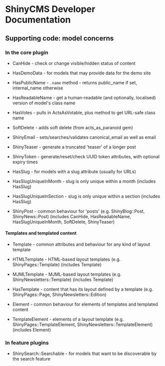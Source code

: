 # ShinyCMS Developer Documentation

## Supporting code: model concerns

### In the core plugin

* CanHide         - check or change visible/hidden status of content
* HasDemoData     - for models that may provide data for the demo site
* HasPublicName   - `.name` method - returns public_name if set, internal_name otherwise
* HasReadableName - get a human-readable (and optionally, localised) version of model's class name
* HasVotes        - pulls in ActsAsVotable, plus method to get URL-safe class name
* SoftDelete      - adds soft delete (from acts_as_paranoid gem)

* ShinyEmail      - sets/searches/validates canonical_email as well as email
* ShinyTeaser     - generate a truncated 'teaser' of a longer post
* ShinyToken      - generate/reset/check UUID token attributes, with optional expiry times

* HasSlug                - for models with a slug attribute (usually for URLs)
* HasSlugUniqueInMonth   - slug is only unique within a month (includes HasSlug)
* HasSlugUniqueInSection - slug is only unique within a section (includes HasSlug)

* ShinyPost       - common behaviour for 'posts' (e.g. ShinyBlog::Post, ShinyNews::Post) (includes CanHide, HasReadableName, HasSlugUniqueInMonth, SoftDelete, ShinyTeaser)

#### Templates and templated content

* Template        - common attributes and behaviour for any kind of layout template
* HTMLTemplate    - HTML-based layout templates (e.g. ShinyPages::Template) (includes Template)
* MJMLTemplate    - MJML-based layout templates (e.g. ShinyNewsletters::Template) (includes Template)

* HasTemplate     - content that has its layout defined by a template (e.g. ShinyPages::Page, ShinyNewsletters::Edition)

* Element         - common behaviour for elements of templates and templated content
* TemplateElement - elements of a layout template (e.g. ShinyPages::TemplateElement, ShinyNewsletters::TemplateElement) (includes Element)


### In feature plugins

* ShinySearch::Searchable - for models that want to be discoverable by the search feature
